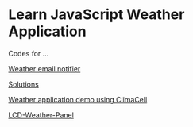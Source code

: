 # Learn JavaScript Weather Application

Codes for ...

[Weather email notifier](https://github.com/GeoPablo/cc_weather_monitor_and_email_notifier)

[Solutions](https://github.com/GeoPablo/Weather-App-Solutions)

[Weather application demo using ClimaCell](https://github.com/GeoPablo/weather-app-cc-demo)

[LCD-Weather-Panel](https://github.com/GeoPablo/LCD-Weather-Panel)

